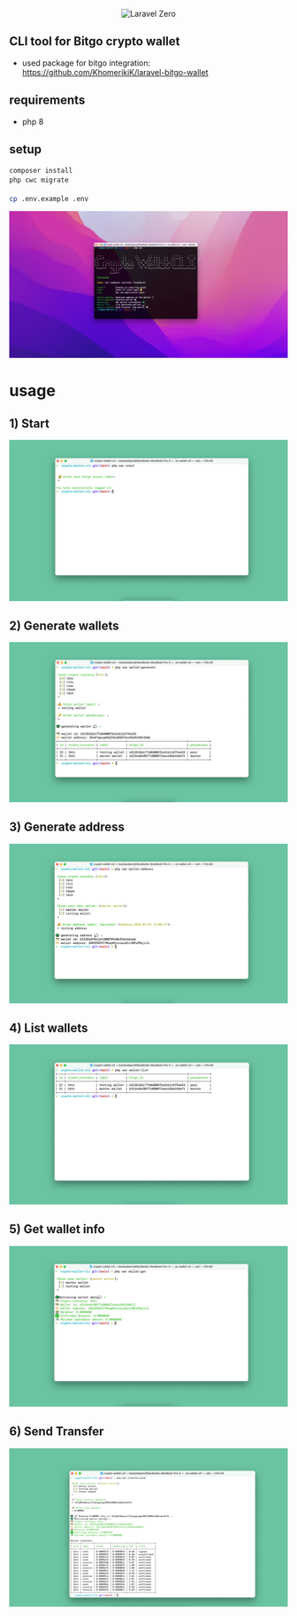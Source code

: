<p align="center">
    <img title="Laravel Zero" height="100" src="https://raw.githubusercontent.com/laravel-zero/docs/master/images/logo/laravel-zero-readme.png" />
</p>

##  CLI tool for Bitgo crypto wallet
- used package for bitgo integration: https://github.com/KhomerikiK/laravel-bitgo-wallet
## requirements
- php 8

## setup
```bash
composer install
php cwc migrate

cp .env.example .env
```
![img_6.png](img_6.png)
# usage

## 1) Start
![img.png](img.png)

## 2) Generate wallets
![img_1.png](img_1.png)

## 3) Generate address
![img_2.png](img_2.png)

## 4) List wallets
![img_3.png](img_3.png)

## 5) Get wallet info
![img_4.png](img_4.png)

## 6) Send Transfer
![img_5.png](img_5.png)
